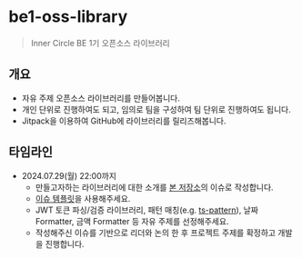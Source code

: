 # be1-oss-library

> Inner Circle BE 1기 오픈소스 라이브러리

## 개요

- 자유 주제 오픈소스 라이브러리를 만들어봅니다.
- 개인 단위로 진행하여도 되고, 임의로 팀을 구성하여 팀 단위로 진행하여도 됩니다.
- Jitpack을 이용하여 GitHub에 라이브러리를 릴리즈해봅니다.

## 타임라인

- 2024.07.29(월) 22:00까지
  - 만들고자하는 라이브러리에 대한 소개를 [본 저장소](https://github.com/FC-InnerCircle/be1-oss-library)의 이슈로 작성합니다.
  - [이슈 템플릿](https://github.com/user-attachments/assets/fba9a471-e4f5-474c-9a46-53be1d5ce418)을 사용해주세요.
  - JWT 토큰 파싱/검증 라이브러리, 패턴 매칭(e.g. [ts-pattern](https://github.com/gvergnaud/ts-pattern)), 날짜 Formatter, 금액 Formatter 등 자유 주제를 선정해주세요.
  - 작성해주신 이슈를 기반으로 리더와 논의 한 후 프로젝트 주제를 확정하고 개발을 진행합니다.

